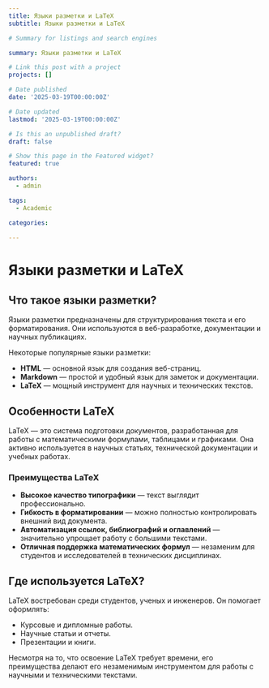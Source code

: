 ```yaml
---
title: Языки разметки и LaTeX
subtitle: Языки разметки и LaTeX

# Summary for listings and search engines

summary: Языки разметки и LaTeX

# Link this post with a project
projects: []

# Date published
date: '2025-03-19T00:00:00Z'

# Date updated
lastmod: '2025-03-19T00:00:00Z'

# Is this an unpublished draft?
draft: false

# Show this page in the Featured widget?
featured: true

authors:
  - admin

tags:
  - Academic

categories:
  
---
```


# Языки разметки и LaTeX  

## Что такое языки разметки?  
Языки разметки предназначены для структурирования текста и его форматирования. Они используются в веб-разработке, документации и научных публикациях.  

Некоторые популярные языки разметки:  
- **HTML** — основной язык для создания веб-страниц.  
- **Markdown** — простой и удобный язык для заметок и документации.  
- **LaTeX** — мощный инструмент для научных и технических текстов.  

## Особенности LaTeX  
LaTeX — это система подготовки документов, разработанная для работы с математическими формулами, таблицами и графиками. Она активно используется в научных статьях, технической документации и учебных работах.  

### Преимущества LaTeX  
- **Высокое качество типографики** — текст выглядит профессионально.  
- **Гибкость в форматировании** — можно полностью контролировать внешний вид документа.  
- **Автоматизация ссылок, библиографий и оглавлений** — значительно упрощает работу с большими текстами.  
- **Отличная поддержка математических формул** — незаменим для студентов и исследователей в технических дисциплинах.  

## Где используется LaTeX?  
LaTeX востребован среди студентов, ученых и инженеров. Он помогает оформлять:  
- Курсовые и дипломные работы.  
- Научные статьи и отчеты.  
- Презентации и книги.  

Несмотря на то, что освоение LaTeX требует времени, его преимущества делают его незаменимым инструментом для работы с научными и техническими текстами.  

